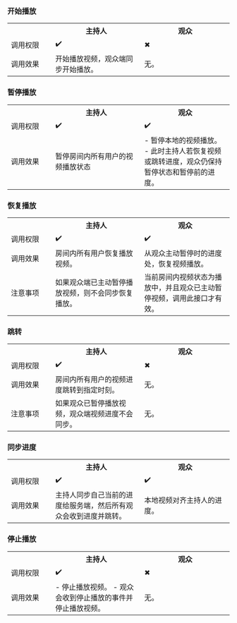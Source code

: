 ### 开始播放

<table>
  <colgroup>
    <col width="20%">
    <col width="40%">
    <col width="40%">
  </colgroup>
<tbody><tr>
<th></th>
<th>主持人</th>
<th>观众</th>
</tr>
<tr>
<td>调用权限</td>
<td>✔️</td>
<td>✖</td>
</tr>
<tr>
<td>调用效果</td>
<td>开始播放视频，观众端同步开始播放。</td>
<td>无。</td>
</tr>
</tbody></table> 

### 暂停播放

<table>
  <colgroup>
    <col width="20%">
    <col width="40%">
    <col width="40%">
  </colgroup>
<tbody><tr>
<th></th>
<th>主持人</th>
<th>观众</th>
</tr>
<tr>
<td>调用权限</td>
<td>✔️</td>
<td>✔️</td>
</tr>
<tr>
<td>调用效果</td>
<td>暂停房间内所有用户的视频播放状态</td>
<td>- 暂停本地的视频播放。
- 此时主持人若恢复视频或跳转进度，观众仍保持暂停状态和暂停前的进度。</td>
</tr>
</tbody></table>

### 恢复播放

<table>
  <colgroup>
    <col width="20%">
    <col width="40%">
    <col width="40%">
  </colgroup>
<tbody><tr>
<th></th>
<th>主持人</th>
<th>观众</th>
</tr>
<tr>
<td>调用权限</td>
<td>✔️</td>
<td>✔️</td>
</tr>
<tr>
<td>调用效果</td>
<td>房间内所有用户恢复播放视频。</td>
<td>从观众主动暂停时的进度处，恢复视频播放。</td>
</tr>
<tr>
<td>注意事项</td>
<td>如果观众端已主动暂停播放视频，则不会同步恢复播放。</td>
<td>当前房间内视频状态为播放中，并且观众已主动暂停视频，调用此接口才有效。</td>
</tr>
</tbody></table>

### 跳转

<table>
  <colgroup>
    <col width="20%">
    <col width="40%">
    <col width="40%">
  </colgroup>
<tbody><tr>
<th></th>
<th>主持人</th>
<th>观众</th>
</tr>
<tr>
<td>调用权限</td>
<td>✔️</td>
<td>✖</td>
</tr>
<tr>
<td>调用效果</td>
<td>房间内所有用户的视频进度跳转到指定时刻。</td>
<td>无。</td>
</tr>
<tr>
<td>注意事项</td>
<td>如果观众已暂停播放视频，观众端视频进度不会同步。</td>
<td>无。</td>
</tr>
</tbody></table>

### 同步进度

<table>
  <colgroup>
    <col width="20%">
    <col width="40%">
    <col width="40%">
  </colgroup>
<tbody><tr>
<th></th>
<th>主持人</th>
<th>观众</th>
</tr>
<tr>
<td>调用权限</td>
<td>✔️</td>
<td>✔️</td>
</tr>
<tr>
<td>调用效果</td>
<td>主持人同步自己当前的进度给服务端，然后所有观众会收到进度并跳转。</td>
<td>本地视频对齐主持人的进度。</td>
</tr>
</tbody></table>

### 停止播放

<table>
  <colgroup>
    <col width="20%">
    <col width="40%">
    <col width="40%">
  </colgroup>
<tbody><tr>
<th></th>
<th>主持人</th>
<th>观众</th>
</tr>
<tr>
<td>调用权限</td>
<td>✔️</td>
<td>✖</td>
</tr>
<tr>
<td>调用效果</td>
<td>- 停止播放视频。
- 观众会收到停止播放的事件并停止播放视频。</td>
<td>无。</td>
</tr>
</tbody></table>

